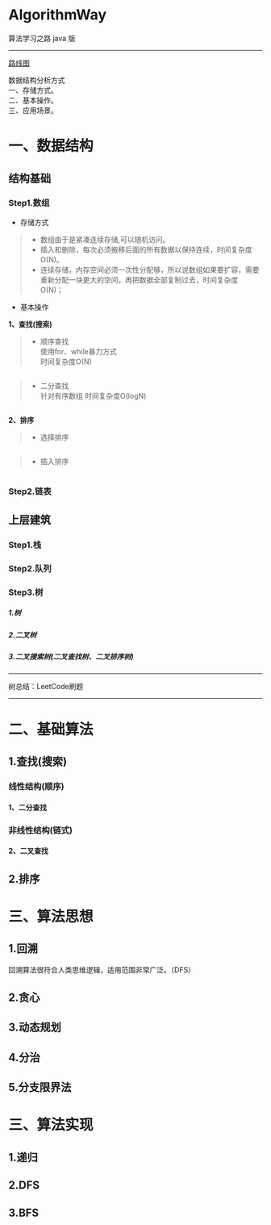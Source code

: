 # AlgorithmWay
算法学习之路 java 版

---  
[路线图](https://labuladong.gitbook.io/algo/di-ling-zhang-bi-du-xi-lie/xue-xi-shu-ju-jie-gou-he-suan-fa-de-gao-xiao-fang-fa)


数据结构分析方式  
一、存储方式。  
二、基本操作。  
三、应用场景。
# 一、数据结构
## 结构基础
### Step1.数组
* 存储方式
> * 数组由于是紧凑连续存储,可以随机访问。
> * 插入和删除，每次必须搬移后面的所有数据以保持连续，时间复杂度 O(N)。    
> * 连续存储，内存空间必须一次性分配够，所以说数组如果要扩容，需要重新分配一块更大的空间，再把数据全部复制过去，时间复杂度 O(N)；  

* 基本操作  

**1、查找(搜索)**

> * 顺序查找  
    使用for、while暴力方式  
    时间复杂度O(N)
```$xslt

```

> * 二分查找  
    针对有序数组
    时间复杂度O(logN)
```$xslt

```

**2、排序**
> * 选择排序  
    
```$xslt

```
> * 插入排序
    
```$xslt

```

### Step2.链表

## 上层建筑
### Step1.栈

### Step2.队列

### Step3.树

##### 1.树

##### 2.二叉树


##### 3.二叉搜索树(二叉查找树、二叉排序树)

---

树总结：LeetCode刷题

---

# 二、基础算法
## 1.查找(搜索)
### 线性结构(顺序)
#### 1、二分查找

### 非线性结构(链式)
#### 2、二叉查找

## 2.排序

# 三、算法思想

## 1.回溯
回溯算法很符合人类思维逻辑，适用范围非常广泛。（DFS）

## 2.贪心

## 3.动态规划

## 4.分治

## 5.分支限界法


# 三、算法实现

## 1.递归

## 2.DFS

## 3.BFS


